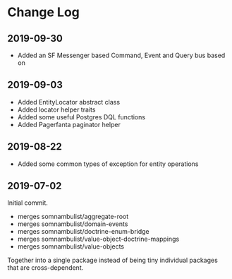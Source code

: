 Change Log
==========

2019-09-30
----------

 * Added an SF Messenger based Command, Event and Query bus based on

2019-09-03
----------

 * Added EntityLocator abstract class
 * Added locator helper traits
 * Added some useful Postgres DQL functions
 * Added Pagerfanta paginator helper

2019-08-22
----------

 * Added some common types of exception for entity operations

2019-07-02
----------

Initial commit.

 * merges somnambulist/aggregate-root
 * merges somnambulist/domain-events
 * merges somnambulist/doctrine-enum-bridge
 * merges somnambulist/value-object-doctrine-mappings
 * merges somnambulist/value-objects

Together into a single package instead of being tiny individual packages that are cross-dependent.
